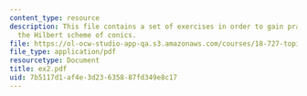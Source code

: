 ```yaml
---
content_type: resource
description: This file contains a set of exercises in order to gain practice with
  the Hilbert scheme of conics.
file: https://ol-ocw-studio-app-qa.s3.amazonaws.com/courses/18-727-topics-in-algebraic-geometry-intersection-theory-on-moduli-spaces-spring-2006/7b5117d1af4e3d23635887fd349e8c17_ex2.pdf
file_type: application/pdf
resourcetype: Document
title: ex2.pdf
uid: 7b5117d1-af4e-3d23-6358-87fd349e8c17
---
```

